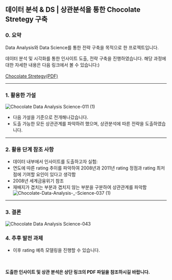 ## 데이터 분석 & DS | 상관분석을 통한 Chocolate Stretegy 구축


### 0. 요약
Data Analysis와 Data Science를 통한 전략 구축을 목적으로 한 프로젝트입니다.

데이터 분석 및 시각화를 통한 인사이트 도출, 전략 구축을 진행하였습니다.
해당 과정에 대한 자세한 내용은 다음 링크에서 볼 수 있습니다:) </br></br>
[Chocolate Stretegy(PDF)](https://github.com/MinsooKwak/Chocolate_stretegy/blob/main/Chocolate_Data_Analysis_-Science.pdf)

----

### 1. 활용한 가설
![Chocolate Data Analysis   Science-011 (1)](https://user-images.githubusercontent.com/89770691/160995513-f71601d0-87af-4006-98f7-4c7514e09f0f.png)

- 다음 가설을 기준으로 전개해나갔습니다.
- 도출 가능한 모든 상관관계를 파악하려 했으며, 상관분석에 따른 전략을 도출하였습니다.

----

### 2. 활용 단계 참조 사항
- 데이터 내부에서 인사이트를 도출하고자 실험: 
- 연도에 따른 rating 추이를 파악하여 2008년과 2011년 rating 정점과 rating 최저점에 기여할 요인이 있다고 생각함
- 2008년 세계금융위기 참조
- 재배지가 겹치는 부분과 겹치지 않는 부분을 구분하여 상관관계를 파악함
![Chocolate-Data-Analysis-_-Science-037 (1)](https://user-images.githubusercontent.com/89770691/160996726-3cafa672-a59b-4e82-b634-1a99b625cef9.png)

----

### 3. 결론
![Chocolate Data Analysis   Science-043](https://user-images.githubusercontent.com/89770691/160997526-bd2facce-535e-4219-a357-1e6c0a73ba1e.png)

### 4. 추후 발전 과제
- 이후 rating 예측 모델링을 진행할 수 있습니다.

</br></br>
<b>도출한 인사이트 및 상관 분석은 상단 링크의 PDF 파일을 참조하시길 바랍니다.</b>

